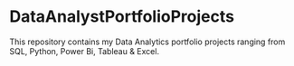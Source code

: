 # DataAnalystPortfolioProjects
This repository contains my Data Analytics portfolio projects ranging from SQL, Python, Power Bi, Tableau &amp; Excel.
